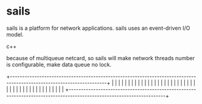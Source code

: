 sails
=====

sails is a platform for network applications. sails uses an event-driven I/O model.

c++


because of multiqueue netcard, so sails will make network threads number is configurable, make data queue no lock.


+---------------------------------------------------------------------------------------------------------------------+
|  		   			     		    			 			     	      |
|  		   			     		    			 			     	      |
|		   			     		    			 			     	      |
|		   			     		    			 			     	      |
|		   			     		    			 			     	      |
|		   			     		    			 			     	      |
|		   			     		    			 			     	      |
|		   			     		    			 			     	      |
|                  			     		    			 			     	      |
|					     		    			 			     	      |
|					     		    			 			     	      |
|					     		    			 			     	      |
|					     		    			 			     	      |
|					     		    			 			     	      |
|                                            		    			 			     	      |
|							    			 			     	      |
|							    			 			     	      |
|                                                                                			     	      |
|													     	      |
|                                                                                                                     |
|                                                                                                                     |
|                                                                                                                     |
+---------------------------------------------------------------------------------------------------------------------+
